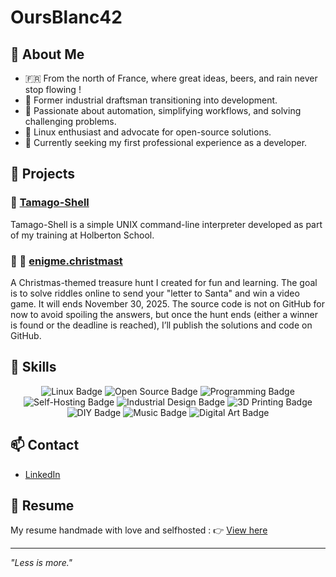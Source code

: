 # OursBlanc42

## 🐾 About Me

- 🇫🇷 From the north of France, where great ideas, beers, and rain never stop flowing !
- 🎨 Former industrial draftsman transitioning into development.
- 🌟 Passionate about automation, simplifying workflows, and solving challenging problems.
- 🐧 Linux enthusiast and advocate for open-source solutions.
- 🚀 Currently seeking my first professional experience as a developer.

## 🚀 Projects

### 🥚 [Tamago-Shell](https://github.com/OursBlanc42/holbertonschool-simple_shell)
Tamago-Shell is a simple UNIX command-line interpreter developed as part of my training at Holberton School.

### 🧩 🎅 [enigme.christmast](https://enigme.christmas)
A Christmas-themed treasure hunt I created for fun and learning. The goal is to solve riddles online to send your "letter to Santa" and win a video game. It will ends November 30, 2025.
The source code is not on GitHub for now to avoid spoiling the answers, but once the hunt ends (either a winner is found or the deadline is reached), I’ll publish the solutions and code on GitHub.



## 🔧 Skills

<p align="center">
  <img src="https://img.shields.io/badge/Linux-🐧-blue" alt="Linux Badge"/>
  <img src="https://img.shields.io/badge/Open%20Source-🔓-green" alt="Open Source Badge"/>
  <img src="https://img.shields.io/badge/Programming-💻-orange" alt="Programming Badge"/>
  <img src="https://img.shields.io/badge/Self--hosting-🏠-lightblue" alt="Self-Hosting Badge"/>
  <img src="https://img.shields.io/badge/Industrial%20Design-📐-blueviolet" alt="Industrial Design Badge"/>
  <img src="https://img.shields.io/badge/3D%20Printing-🖨️-purple" alt="3D Printing Badge"/>
  <img src="https://img.shields.io/badge/DIY-🛠️-yellow" alt="DIY Badge"/>
  <img src="https://img.shields.io/badge/Music-🎵-red" alt="Music Badge"/>
  <img src="https://img.shields.io/badge/Digital%20Art-🎨-pink" alt="Digital Art Badge"/>
</p>

## 📫 Contact

- [LinkedIn](https://www.linkedin.com/in/simon-r%C3%A9gnier-2829247b)

## 📝 Resume 
My resume handmade with love and selfhosted :
👉 [View here](https://cv.nanuq.me)

---

_"Less is more."_ 
